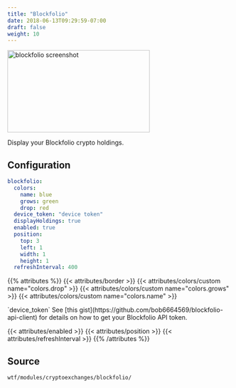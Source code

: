 ```yaml
---
title: "Blockfolio"
date: 2018-06-13T09:29:59-07:00
draft: false
weight: 10
---
```


<img class="screenshot" src="/imgs/modules/blockfolio.png" width="320" height="185" alt="blockfolio screenshot" />

Display your Blockfolio crypto holdings.

## Configuration

```yaml
blockfolio:
  colors:
    name: blue
    grows: green
    drop: red
  device_token: "device token"
  displayHoldings: true
  enabled: true
  position:
    top: 3
    left: 1
    width: 1
    height: 1
  refreshInterval: 400
```

{{% attributes %}}
  {{< attributes/border >}}
  {{< attributes/colors/custom name="colors.drop" >}}
  {{< attributes/colors/custom name="colors.grows" >}}
  {{< attributes/colors/custom name="colors.name" >}}

  <tr>
    <td>`device_token`</td>
    <td>See [this gist](https://github.com/bob6664569/blockfolio-api-client) for details on how to get your Blockfolio API token.</td>
    <td></td>
  </tr>

  {{< attributes/enabled >}}
  {{< attributes/position >}}
  {{< attributes/refreshInterval >}}
{{% /attributes %}}

## Source

```bash
wtf/modules/cryptoexchanges/blockfolio/
```
